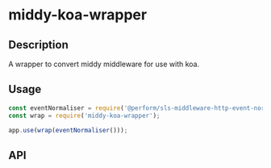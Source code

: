 # middy-koa-wrapper

## Description
A wrapper to convert middy middleware for use with koa.

## Usage
```javascript
const eventNormaliser = require('@perform/sls-middleware-http-event-normalizer'); // the middy middleware
const wrap = require('middy-koa-wrapper');

app.use(wrap(eventNormaliser()));
```

## API
